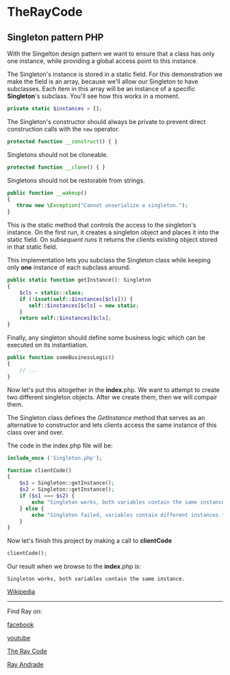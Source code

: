 # TheRayCode
## Singleton pattern PHP

With the Singelton design pattern we want to ensure that a class has only one instance, while providing a global access point to this instance.

The Singleton's instance is stored in a static field. 
For this demonstration we make the field is an array, because we'll allow our Singleton to have subclasses. 
Each item in this array will be an instance of a specific **Singleton**'s subclass. 
You'll see how this works in a moment.
```php
private static $instances = [];
```
The Singleton's constructor should always be private to prevent direct construction calls with the `new` operator.
```php
protected function __construct() { }
```
Singletons should not be cloneable.
```php
protected function __clone() { }
```
Singletons should not be restorable from strings.
```php
public function __wakeup()
{
   throw new \Exception("Cannot unserialize a singleton.");
}
```
This is the static method that controls the access to the singleton's instance. 
On the first run, it creates a singleton object and places it into the static field. 
On <i>subsequent runs</i> it returns the clients existing object stored in that static field.

This implementation lets you subclass the Singleton class while keeping only **one** instance of each subclass around.

```php
public static function getInstance(): Singleton
{
    $cls = static::class;
    if (!isset(self::$instances[$cls])) {
       self::$instances[$cls] = new static;
    }
    return self::$instances[$cls];
}
```
Finally, any singleton should define some business logic which can be executed on its instantiation.

```php
public function someBusinessLogic()
{
    // ...
}
```
Now let's put this altogether in the **index**.php.
We want to attempt to create two different singleton objects.
After we create them, then we will compair them.

The Singleton class defines the *GetInstance* method that serves as an alternative to constructor and lets clients access the same instance of this class over and over.

The code in the index.php file will be:
```php
include_once ('Singleton.php');

function clientCode()
{
    $s1 = Singleton::getInstance();
    $s2 = Singleton::getInstance();
    if ($s1 === $s2) {
        echo "Singleton works, both variables contain the same instance.";
    } else {
        echo "Singleton failed, variables contain different instances.";
    }
}

```
Now let's finish this project by making a call to **clientCode**
```php
clientCode();
```
Our result when we browse to the **index**.php is:

```
Singleton works, both variables contain the same instance.
```


[Wikipedia](https://en.wikipedia.org/wiki/Singleton_pattern)

----------------------------------------------------------------------------------------------------

Find Ray on:

[facebook](https://www.facebook.com/TheRayCode/)

[youtube](https://www.youtube.com/user/AndradeRay/)

[The Ray Code](https://www.RayAndrade.com)

[Ray Andrade](https://www.RayAndrade.org)


